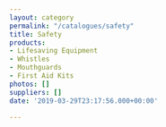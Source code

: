 ```yaml
---
layout: category
permalink: "/catalogues/safety"
title: Safety
products:
- Lifesaving Equipment
- Whistles
- Mouthguards
- First Aid Kits
photos: []
suppliers: []
date: '2019-03-29T23:17:56.000+00:00'

---
```

